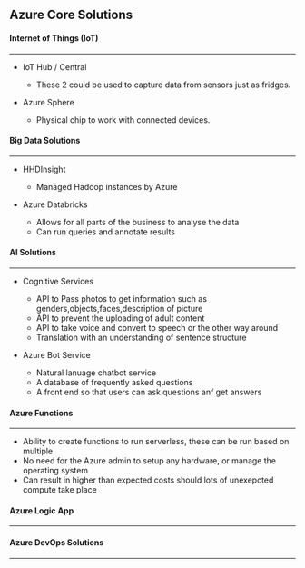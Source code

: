 ## Azure Core Solutions
#### Internet of Things (IoT)
***

- IoT Hub / Central
  - These 2 could be used to capture data from sensors just as fridges.

- Azure Sphere
  - Physical chip to work with connected devices.


#### Big Data Solutions
***
- HHDInsight
  - Managed Hadoop instances by Azure

- Azure Databricks
  - Allows for all parts of the business to analyse the data
  - Can run queries and annotate results

#### AI Solutions
***
- Cognitive Services
  - API to Pass photos to get information such as genders,objects,faces,description of picture
  - API to prevent the uploading of adult content
  - API to take voice and convert to speech or the other way around
  - Translation with an understanding of sentence structure 
  
- Azure Bot Service
  - Natural lanuage chatbot service
  - A database of frequently asked questions
  - A front end so that users can ask questions anf get answers

#### Azure Functions
***
- Ability to create functions to run serverless, these can be run based on multiple 
- No need for the Azure admin to setup any hardware, or manage the operating system
- Can result in higher than expected costs should lots of unexepcted compute take place

#### Azure Logic App
***

#### Azure DevOps Solutions
***
